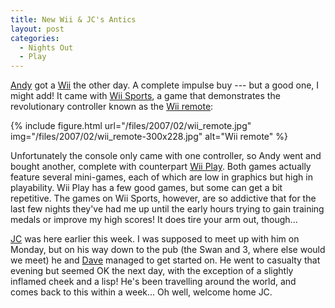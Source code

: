 ```yaml
---
title: New Wii & JC's Antics
layout: post
categories:
  - Nights Out
  - Play
---
```

[Andy](https://pictures.scholesmafia.co.uk/index.php/?profile=30) got a [Wii](http://wii.com/) the other day. A complete impulse buy --- but a good one, I might add! It came with [Wii Sports](http://wii.nintendo.com/software_wiisports.jsp), a game that demonstrates the revolutionary controller known as the [Wii remote](http://wii.nintendo.com/controller.jsp):

{% include figure.html url="/files/2007/02/wii_remote.jpg" img="/files/2007/02/wii_remote-300x228.jpg" alt="Wii remote" %}

Unfortunately the console only came with one controller, so Andy went and bought another, complete with counterpart [Wii Play](http://wii.nintendo.com/software_wiiplay.jsp). Both games actually feature several mini-games, each of which are low in graphics but high in playability. Wii Play has a few good games, but some can get a bit repetitive. The games on Wii Sports, however, are so addictive that for the last few nights they've had me up until the early hours trying to gain training medals or improve my high scores! It does tire your arm out, though...

[JC](https://pictures.scholesmafia.co.uk/index.php/?profile=35) was here earlier this week. I was supposed to meet up with him on Monday, but on his way down to the pub (the Swan and 3, where else would we meet) he and [Dave](https://pictures.scholesmafia.co.uk/index.php/?profile=39) managed to get started on. He went to casualty that evening but seemed OK the next day, with the exception of a slightly inflamed cheek and a lisp! He's been travelling around the world, and comes back to this within a week... Oh well, welcome home JC.
